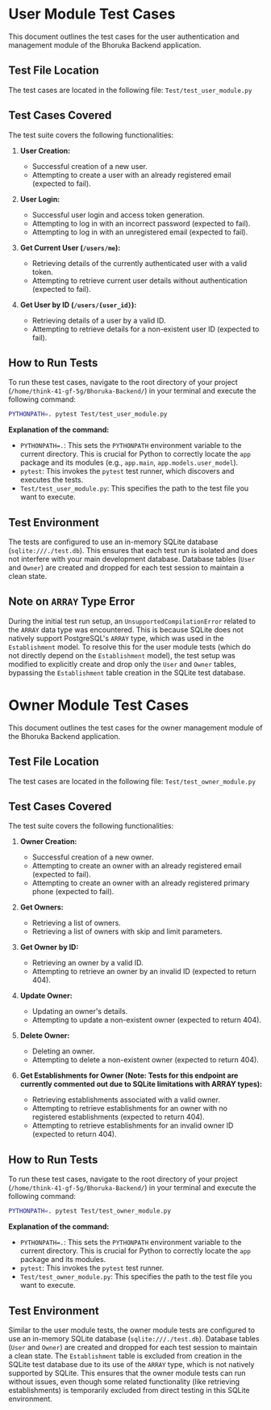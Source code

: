 # User Module Test Cases

This document outlines the test cases for the user authentication and management module of the Bhoruka Backend application.

## Test File Location

The test cases are located in the following file:
`Test/test_user_module.py`

## Test Cases Covered

The test suite covers the following functionalities:

1.  **User Creation:**
    *   Successful creation of a new user.
    *   Attempting to create a user with an already registered email (expected to fail).

2.  **User Login:**
    *   Successful user login and access token generation.
    *   Attempting to log in with an incorrect password (expected to fail).
    *   Attempting to log in with an unregistered email (expected to fail).

3.  **Get Current User (`/users/me`):**
    *   Retrieving details of the currently authenticated user with a valid token.
    *   Attempting to retrieve current user details without authentication (expected to fail).

4.  **Get User by ID (`/users/{user_id}`):**
    *   Retrieving details of a user by a valid ID.
    *   Attempting to retrieve details for a non-existent user ID (expected to fail).

## How to Run Tests

To run these test cases, navigate to the root directory of your project (`/home/think-41-gf-5g/Bhoruka-Backend/`) in your terminal and execute the following command:

```bash
PYTHONPATH=. pytest Test/test_user_module.py
```

**Explanation of the command:**
*   `PYTHONPATH=.`: This sets the `PYTHONPATH` environment variable to the current directory. This is crucial for Python to correctly locate the `app` package and its modules (e.g., `app.main`, `app.models.user_model`).
*   `pytest`: This invokes the `pytest` test runner, which discovers and executes the tests.
*   `Test/test_user_module.py`: This specifies the path to the test file you want to execute.

## Test Environment

The tests are configured to use an in-memory SQLite database (`sqlite:///./test.db`). This ensures that each test run is isolated and does not interfere with your main development database. Database tables (`User` and `Owner`) are created and dropped for each test session to maintain a clean state.

## Note on `ARRAY` Type Error

During the initial test run setup, an `UnsupportedCompilationError` related to the `ARRAY` data type was encountered. This is because SQLite does not natively support PostgreSQL's `ARRAY` type, which was used in the `Establishment` model. To resolve this for the user module tests (which do not directly depend on the `Establishment` model), the test setup was modified to explicitly create and drop only the `User` and `Owner` tables, bypassing the `Establishment` table creation in the SQLite test database.

# Owner Module Test Cases

This document outlines the test cases for the owner management module of the Bhoruka Backend application.

## Test File Location

The test cases are located in the following file:
`Test/test_owner_module.py`

## Test Cases Covered

The test suite covers the following functionalities:

1.  **Owner Creation:**
    *   Successful creation of a new owner.
    *   Attempting to create an owner with an already registered email (expected to fail).
    *   Attempting to create an owner with an already registered primary phone (expected to fail).

2.  **Get Owners:**
    *   Retrieving a list of owners.
    *   Retrieving a list of owners with skip and limit parameters.

3.  **Get Owner by ID:**
    *   Retrieving an owner by a valid ID.
    *   Attempting to retrieve an owner by an invalid ID (expected to return 404).

4.  **Update Owner:**
    *   Updating an owner's details.
    *   Attempting to update a non-existent owner (expected to return 404).

5.  **Delete Owner:**
    *   Deleting an owner.
    *   Attempting to delete a non-existent owner (expected to return 404).

6.  **Get Establishments for Owner (Note: Tests for this endpoint are currently commented out due to SQLite limitations with ARRAY types):**
    *   Retrieving establishments associated with a valid owner.
    *   Attempting to retrieve establishments for an owner with no registered establishments (expected to return 404).
    *   Attempting to retrieve establishments for an invalid owner ID (expected to return 404).

## How to Run Tests

To run these test cases, navigate to the root directory of your project (`/home/think-41-gf-5g/Bhoruka-Backend/`) in your terminal and execute the following command:

```bash
PYTHONPATH=. pytest Test/test_owner_module.py
```

**Explanation of the command:**
*   `PYTHONPATH=.`: This sets the `PYTHONPATH` environment variable to the current directory. This is crucial for Python to correctly locate the `app` package and its modules.
*   `pytest`: This invokes the `pytest` test runner.
*   `Test/test_owner_module.py`: This specifies the path to the test file you want to execute.

## Test Environment

Similar to the user module tests, the owner module tests are configured to use an in-memory SQLite database (`sqlite:///./test.db`). Database tables (`User` and `Owner`) are created and dropped for each test session to maintain a clean state. The `Establishment` table is excluded from creation in the SQLite test database due to its use of the `ARRAY` type, which is not natively supported by SQLite. This ensures that the owner module tests can run without issues, even though some related functionality (like retrieving establishments) is temporarily excluded from direct testing in this SQLite environment.
